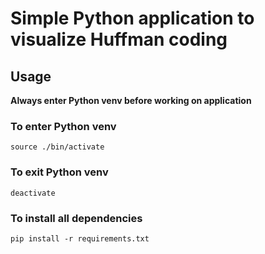 # Simple Python application to visualize Huffman coding

## Usage

**Always enter Python venv before working on application**

### To enter Python venv

`source ./bin/activate`

### To exit Python venv

`deactivate`

### To install all dependencies

`pip install -r requirements.txt`
